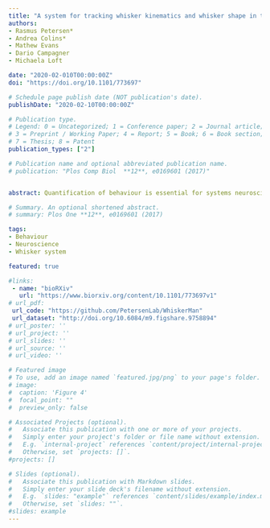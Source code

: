 ```yaml
---
title: "A system for tracking whisker kinematics and whisker shape in three dimensions"
authors:
- Rasmus Petersen*
- Andrea Colins*
- Mathew Evans
- Dario Campagner
- Michaela Loft

date: "2020-02-010T00:00:00Z"
doi: "https://doi.org/10.1101/773697"

# Schedule page publish date (NOT publication's date).
publishDate: "2020-02-10T00:00:00Z"

# Publication type.
# Legend: 0 = Uncategorized; 1 = Conference paper; 2 = Journal article;
# 3 = Preprint / Working Paper; 4 = Report; 5 = Book; 6 = Book section;
# 7 = Thesis; 8 = Patent
publication_types: ["2"]

# Publication name and optional abbreviated publication name.
# publication: "Plos Comp Biol  **12**, e0169601 (2017)"


abstract: Quantification of behaviour is essential for systems neuroscience. Since the whisker system is a major model system for investigating the neural basis of behaviour, it is important to have methods for measuring whisker movements from behaving animals. Here, we developed a high-speed imaging system that measures whisker movements simultaneously from two vantage points. We developed an algorithm that uses the ‘stereo' video data to track multiple whiskers by fitting 3D curves to the basal section of each target whisker. By using temporal information to constrain the fits, the algorithm is able to track multiple whiskers in parallel with low error rate. We used the output of the tracker to produce a 3D description of each tracked whisker, including its 3D orientation and 3D shape, as well as bending-related mechanical force. In conclusion, we present an automatic system to track whiskers in 3D from high-speed video, creating the opportunity for comprehensive 3D analysis of sensorimotor behaviour and its neural basis. Author summary The great ethologist Niko Tinbergen described a crucial challenge in biology to measure the “total movements made by the intact animal”. Advances in high-speed video and machine analysis of such data have made it possible to make profound advances. Here, we target the whisker system. The whisker system is a major experimental model in neurobiology and, since the whiskers are readily imageable, the system is ideally suited to machine vision. Rats and mice explore their environment by sweeping their whiskers to and fro. It is important to measure whisker movements in 3D, since whiskers move in 3D and since the mechanical forces that act on them are 3D. However, the problem of automatically tracking whiskers in 3D from video has generally been regarded as prohibitively difficult. Our innovation here is to extract 3D information about whiskers using a two-camera, high-speed imaging system and to develop computational methods to infer 3D whisker state from the imaging data. Our hope is that this study will facilitate comprehensive, 3D analysis of whisker behaviour and, more generally, contribute new insight into brain mechanisms of perception and behaviour.

# Summary. An optional shortened abstract.
# summary: Plos One **12**, e0169601 (2017)

tags:
- Behaviour
- Neuroscience
- Whisker system

featured: true

#links:
 - name: "bioRXiv"
   url: "https://www.biorxiv.org/content/10.1101/773697v1"
# url_pdf: 
 url_code: "https://github.com/PetersenLab/WhiskerMan"
 url_dataset: "http://doi.org/10.6084/m9.figshare.9758894"
# url_poster: ''
# url_project: ''
# url_slides: ''
# url_source: ''
# url_video: ''

# Featured image
# To use, add an image named `featured.jpg/png` to your page's folder. 
# image:
#  caption: 'Figure 4'
#  focal_point: ""
#  preview_only: false

# Associated Projects (optional).
#   Associate this publication with one or more of your projects.
#   Simply enter your project's folder or file name without extension.
#   E.g. `internal-project` references `content/project/internal-project/index.md`.
#   Otherwise, set `projects: []`.
#projects: []

# Slides (optional).
#   Associate this publication with Markdown slides.
#   Simply enter your slide deck's filename without extension.
#   E.g. `slides: "example"` references `content/slides/example/index.md`.
#   Otherwise, set `slides: ""`.
#slides: example
---
```

